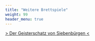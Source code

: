 ```yaml
---
title: "Weitere Brettspiele"
weight: 99
header_menu: true
---
```




[> Der Geisterschatz von Siebenbürgen <](https://cuteotter.eu)
